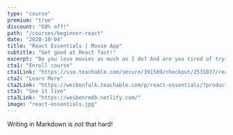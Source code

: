 ```yaml
---
type: "course"
premium: "true"
discount: "60% off!"
path: "/courses/beginner-react"
date: "2020-10-04"
title: "React Essentials | Movie App"
subtitle: "Get good at React fast!"
excerpt: "Do you love movies as much as I do? And are you tired of trying to find a tutorial that will teach you what you need to know about React? Do you like quick learning and straight down to the point? Then this is the course for you!Guaranteed no \"foo\" and \"bar\" ... and no \"to-do-list\" app ;)"
cta1: "Enroll course"
cta1Link: "https://sso.teachable.com/secure/391569/checkout/2531037/react-essentials?coupon_code=REACT-ESSENTIALS"
cta2: "Learn More"
cta2Link: "https://weibenfalk.teachable.com/p/react-essentials/?product_id=2463005&coupon_code=REACT-ESSENTIALS"
cta3: "See it live"
cta3Link: "https://weibenrmdb.netlify.com/"
image: "react-essentials.jpg"
---
```

Writing in Markdown is _not_ that hard!

